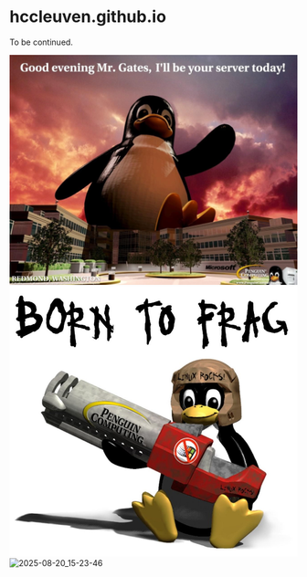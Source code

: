 # hccleuven.github.io
To be continued.

![Good evening Mr. Gates, I'll be your servert today!](Tux1.jpg)
![Tux; Born to Frag](Tux2.jpg)
<img width="1288" height="943" alt="2025-08-20_15-23-46" src="https://github.com/user-attachments/assets/10a2514c-7b5a-43f0-ab2c-6ceeb4954cf3" />
